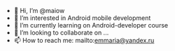 - 👋 Hi, I’m @maiow
- 👀 I’m interested in Android mobile development
- 🌱 I’m currently learning on Android-developer course
- 💞️ I’m looking to collaborate on ...
- 📫 How to reach me: mailto:emmaria@yandex.ru

<!---
maiow/maiow is a ✨ special ✨ repository because its `README.md` (this file) appears on your GitHub profile.
You can click the Preview link to take a look at your changes.
--->
